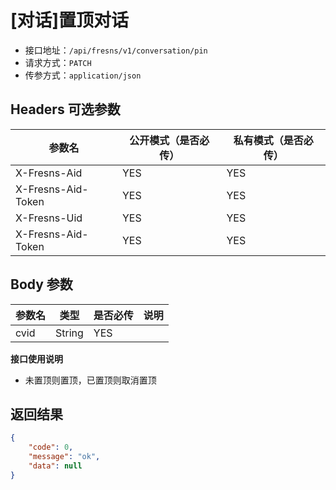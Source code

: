 # [对话]置顶对话

- 接口地址：`/api/fresns/v1/conversation/pin`
- 请求方式：`PATCH`
- 传参方式：`application/json`

## Headers 可选参数

| 参数名 | 公开模式（是否必传） | 私有模式（是否必传） |
| --- | --- | --- |
| X-Fresns-Aid | YES | YES |
| X-Fresns-Aid-Token | YES | YES |
| X-Fresns-Uid | YES | YES |
| X-Fresns-Aid-Token | YES | YES |

## Body 参数

| 参数名 | 类型 | 是否必传 | 说明 |
| --- | --- | --- | --- |
| cvid | String | YES |  |

**接口使用说明**

- 未置顶则置顶，已置顶则取消置顶

## 返回结果

```json
{
    "code": 0,
    "message": "ok",
    "data": null
}
```
